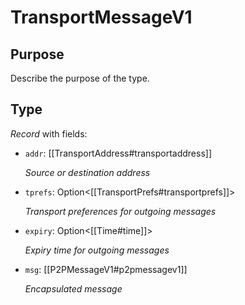# TransportMessageV1

## Purpose

<!-- --8<-- [start:purpose] -->
Describe the purpose of the type.
<!-- --8<-- [end:purpose] -->

## Type

<!-- --8<-- [start:type] -->
<div class="type" markdown>


*Record* with fields:

- `addr`: [[TransportAddress#transportaddress]]

  *Source or destination address*

- `tprefs`: Option\<[[TransportPrefs#transportprefs]]\>

  *Transport preferences for outgoing messages*

- `expiry`: Option\<[[Time#time]]\>

  *Expiry time for outgoing messages*

- `msg`: [[P2PMessageV1#p2pmessagev1]]

  *Encapsulated message*

</div>
<!-- --8<-- [end:type] -->
